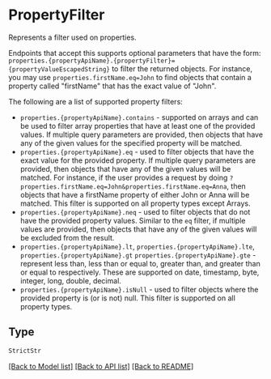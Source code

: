 # PropertyFilter

Represents a filter used on properties.

Endpoints that accept this supports optional parameters that have the form:
`properties.{propertyApiName}.{propertyFilter}={propertyValueEscapedString}` to filter the returned objects.
For instance, you may use `properties.firstName.eq=John` to find objects that contain a property called
"firstName" that has the exact value of "John".

The following are a list of supported property filters:

- `properties.{propertyApiName}.contains` - supported on arrays and can be used to filter array properties
  that have at least one of the provided values. If multiple query parameters are provided, then objects
  that have any of the given values for the specified property will be matched.
- `properties.{propertyApiName}.eq` - used to filter objects that have the exact value for the provided
  property. If multiple query parameters are provided, then objects that have any of the given values
  will be matched. For instance, if the user provides a request by doing
  `?properties.firstName.eq=John&properties.firstName.eq=Anna`, then objects that have a firstName property
  of either John or Anna will be matched. This filter is supported on all property types except Arrays.
- `properties.{propertyApiName}.neq` - used to filter objects that do not have the provided property values.
  Similar to the `eq` filter, if multiple values are provided, then objects that have any of the given values
  will be excluded from the result.
- `properties.{propertyApiName}.lt`, `properties.{propertyApiName}.lte`, `properties.{propertyApiName}.gt`
  `properties.{propertyApiName}.gte` - represent less than, less than or equal to, greater than, and greater
  than or equal to respectively. These are supported on date, timestamp, byte, integer, long, double, decimal.
- `properties.{propertyApiName}.isNull` - used to filter objects where the provided property is (or is not) null.
  This filter is supported on all property types.


## Type
```python
StrictStr
```


[[Back to Model list]](../../README.md#models-v2-link) [[Back to API list]](../../README.md#documentation-for-api-endpoints) [[Back to README]](../../README.md)
